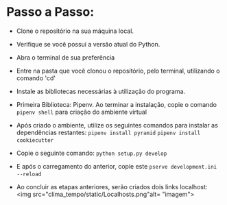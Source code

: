<h1> Passo a Passo: </h1>


 - Clone o repositório na sua máquina local.

 - Verifique se você possui a versão atual do Python.

 - Abra o terminal de sua preferência

 - Entre na pasta que você clonou o repositório, pelo terminal, utilizando o comando 'cd'

 - Instale as bibliotecas necessárias à utilização do programa.

 - Primeira Biblioteca: Pipenv. Ao terminar a instalação, copie
   o comando `pipenv shell` para criação do ambiente virtual
 
 - Após criado o ambiente, utilize os seguintes comandos para instalar as dependências restantes:
   `pipenv install pyramid`
   `pipenv install cookiecutter`
   
 - Copie o seguinte comando: `python setup.py develop`

 - E após o carregamento do anterior, copie este `pserve development.ini --reload`

 - Ao concluir as etapas anteriores, serão criados dois links localhost:
  <img src="clima_tempo/static/Localhosts.png"alt= "imagem"></img>